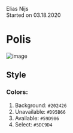 Elias Nijs\
Started on 03.18.2020

# Polis
![image](https://user-images.githubusercontent.com/37975937/112755957-4dc47180-8fe3-11eb-8fb9-4a5e2d1eff9a.png)

## Style

### Colors:
1. Background: `#202426`
2. Unavailable: `#D95B66`
3. Available: `#59D986`
4. Select: `#5DC9D4`
